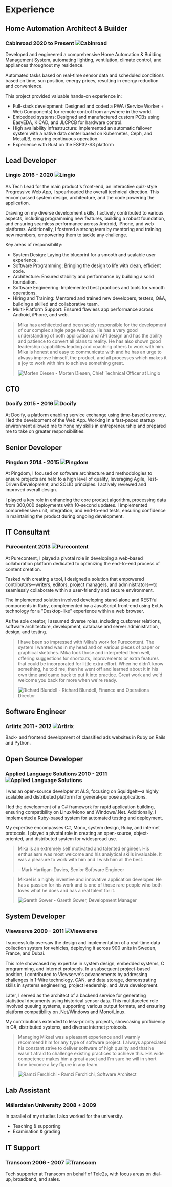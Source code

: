 # Experience

## Home Automation Architect & Builder

### Cabinroad 2020 to Present ![Cabinroad](logos/cabinroad.svg)

Developed and engineered a comprehensive Home Automation & Building Management System, automating lighting, ventilation, climate control, and appliances throughout my residence.

Automated tasks based on real-time sensor data and scheduled conditions based on time, sun position, energy prices, resulting in energy reduction and convenience.

This project provided valuable hands-on experience in:

-   Full-stack development: Designed and coded a PWA (Service Worker + Web Components) for remote control from anywhere in the world.
-   Embedded systems: Designed and manufactured custom PCBs using EasyEDA, KiCAD, and JLCPCB for hardware control.
-   High availability infrastructure: Implemented an automatic failover system with a native data center based on Kubernetes, Ceph, and MetalLB, ensuring continuous operation.
-   Experience with Rust on the ESP32-S3 platform

## Lead Developer

### Lingio 2016 - 2020 ![Lingio](logos/lingio.svg)

As Tech Lead for the main product's front-end, an interactive quiz-style Progressive Web App, I spearheaded the overall technical direction. This encompassed system design, architecture, and the code powering the application.

Drawing on my diverse development skills, I actively contributed to various aspects, including programming new features, building a robust foundation, and ensuring seamless performance across Android, iPhone, and web platforms. Additionally, I fostered a strong team by mentoring and training new members, empowering them to tackle any challenge.

Key areas of responsibility:

-   System Design: Laying the blueprint for a smooth and scalable user experience.
-   Software Programming: Bringing the design to life with clean, efficient code.
-   Architecture: Ensured stability and performance by building a solid foundation.
-   Software Engineering: Implemented best practices and tools for smooth operations.
-   Hiring and Training: Mentored and trained new developers, testers, Q&A, building a skilled and collaborative team.
-   Multi-Platform Support: Ensured flawless app performance across Android, iPhone, and web.

> Mika has architected and been solely responsible for the development of our complex single page webapp. He has a very good understanding of both application and API design and has the ability and patience to convert all plans to reality. He has also shown good leadership capabilities leading and coaching others to work with him. Mika is honest and easy to communicate with and he has an urge to always improve himself, the product, and all processes which makes it a joy to work with him to achieve something great.
>
> ![Morten Diesen](people/mortendiesen.png) \- Morten Diesen, Chief Technical Officer at Lingio

## CTO

### Dooify 2015 - 2016 ![Dooify](logos/dooify.jpeg)

At Dooify, a platform enabling service exchange using time-based currency, I led the development of the Web App. Working in a fast-paced startup environment allowed me to hone my skills in entrepreneurship and prepared me to take on greater responsibilities.

## Senior Developer

### Pingdom 2014 - 2015 ![Pingdom](logos/pingdom.jpeg)

At Pingdom, I focused on software architecture and methodologies to ensure projects are held to a high level of quality, leveraging Agile, Test-Driven Development, and SOLID principles. I actively reviewed and improved overall design.

I played a key role in enhancing the core product algorithm, processing data from 300,000 deployments with 10-second updates. I implemented comprehensive unit, integration, and end-to-end tests, ensuring confidence in maintaining the product during ongoing development.

## IT Consultant

### Purecontent 2013 ![Purecontent](logos/purecontent.png)

At Purecontent, I played a pivotal role in developing a web-based collaboration platform dedicated to optimizing the end-to-end process of content creation.

Tasked with creating a tool, I designed a solution that empowered contributors—writers, editors, project managers, and administrators—to seamlessly collaborate within a user-friendly and secure environment.

The implemented solution involved developing stand-alone and RESTful components in Ruby, complemented by a JavaScript front-end using ExtJs technology for a "Desktop-like" experience within a web browser.

As the sole creator, I assumed diverse roles, including customer relations, software architecture, development, database and server administration, design, and testing.

> I have been so impressed with Mika's work for Purecontent. The system I wanted was in my head and on various pieces of paper or graphical sketches. Mika took those and interpreted them well, offering suggestions for shortcuts, improvements or extra features that could be incorporated for little extra effort. When he didn't know something, he told me, then he went off and learned about it in his own time and came back to put it into practice. Great work and we'd welcome you back for more when we're ready.
>
> ![Richard Blundell](people/richardblundell.jpeg) \- Richard Blundell, Finance and Operations Director

## Software Engineer

### Artirix 2011 - 2012 ![Artirix](logos/artirix.png)

Back- and frontend development of classified ads websites in Ruby on Rails and Python.

## Open Source Developer

### Applied Language Solutions 2010 - 2011 ![Applied Language Solutions](logos/als.jpg)

I was an open-source developer at ALS, focusing on SquidgeIt—a highly scalable and distributed platform for general-purpose applications.

I led the development of a C# framework for rapid application building, ensuring compatibility on Linux/Mono and Windows/.Net. Additionally, I implemented a Ruby-based system for automated testing and deployment.

My expertise encompasses C#, Mono, system design, Ruby, and internet protocols. I played a pivotal role in creating an open-source, object-oriented, and distributed system for widespread use.

> Mika is an extremely self motivated and talented engineer. His enthusiasm was most welcome and his analytical skills invaluable. It was a pleasure to work with him and I wish him all the best.
>
> \- Mark Hartigan-Davies, Senior Software Engineer

<!-- -->

> Mikael is a highly inventive and innovative application developer. He has a passion for his work and is one of those rare people who both loves what he does and has a real talent for it.
>
> ![Gareth Gower](people/garethgower.jpeg) \- Gareth Gower, Development Manager

## System Developer

### Viewserve 2009 - 2011 ![Viewserve](logos/viewserve.png)

I successfully oversaw the design and implementation of a real-time data collection system for vehicles, deploying it across 900 units in Sweden, France, and Dubai.

This role showcased my expertise in system design, embedded systems, C programming, and internet protocols. In a subsequent project-based position, I contributed to Viewserve's advancements by addressing challenges in 1-Wire technology, CAN, and data storage, demonstrating skills in systems engineering, project leadership, and Java development.

Later, I served as the architect of a backend service for generating statistical documents using historical sensor data. This multifaceted role involved queuing systems, supporting various output formats, and ensuring platform compatibility on .Net/Windows and Mono/Linux.

My contributions extended to less-priority projects, showcasing proficiency in C#, distributed systems, and diverse internet protocols.

> Managing Mikael was a pleasant experience and I warmly recommend him for any type of software project. I always appreciated his constant strive to deliver software of high quality and that he wasn't afraid to challenge existing practices to achieve this. His wide competence makes him a great asset and I'm sure he will in short time become a key figure in any team.
>
> ![Ramzi Ferchichi](people/ramziferchichi.png) \- Ramzi Ferchichi, Software Architect

## Lab Assistant

### Mälardalen University 2008 + 2009

In parallel of my studies I also worked for the university.

-   Teaching & supporting
-   Examination & grading

## IT Support

### Transcom 2006 - 2007 ![Transcom](logos/transcom.png)

Tech supporter at Transcom on behalf of Tele2s, with focus areas on dial-up, broadband, and sales.
